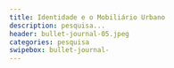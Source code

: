 ```yaml
---
title: Identidade e o Mobiliário Urbano
description: pesquisa...
header: bullet-journal-05.jpeg 
categories: pesquisa
swipebox: bullet-journal- 
---
```

